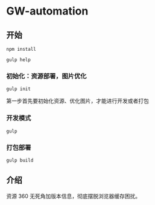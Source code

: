 # GW-automation

## 开始
```
npm install

gulp help
```

### 初始化：资源部署，图片优化
`gulp init`

第一步首先要初始化资源、优化图片，才能进行开发或者打包


### 开发模式
`gulp`

### 打包部署
`gulp build`


## 介绍
资源 360 无死角加版本信息，彻底摆脱浏览器缓存困扰。


